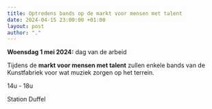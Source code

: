 ```yaml
---
title: Optredens bands op de markt voor mensen met talent
date: 2024-04-15 23:00:00 +01:00
layout: post
author: "."
---
```


<p><strong>Woensdag 1 mei 2024:</strong> dag van de arbeid</p>
<p>Tijdens de <strong>markt voor mensen met talent</strong> zullen enkele bands van de Kunstfabriek voor wat muziek zorgen op het terrein.</p>
<p>14u - 18u</p>
<p>Station Duffel</p>
<!--
<p><strong>FESTIVAL</strong></p><br>
-->
